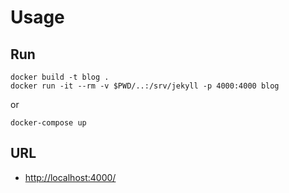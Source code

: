 # Usage

## Run

    docker build -t blog .
    docker run -it --rm -v $PWD/..:/srv/jekyll -p 4000:4000 blog

or

    docker-compose up

## URL

- <http://localhost:4000/>

